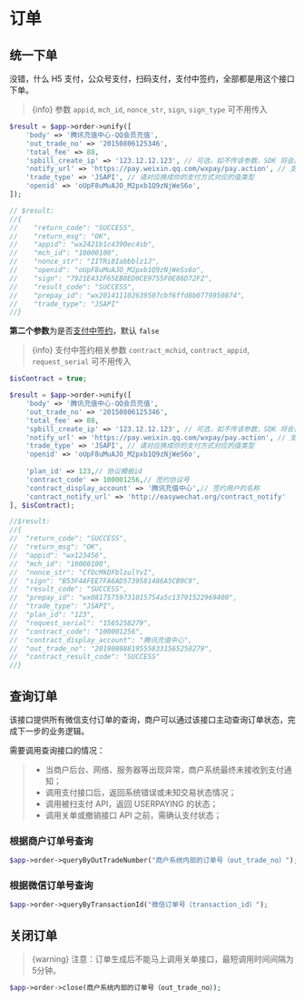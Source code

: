 # 订单

## 统一下单

没错，什么 H5 支付，公众号支付，扫码支付，支付中签约，全部都是用这个接口下单。

> {info} 参数 `appid`, `mch_id`, `nonce_str`, `sign`, `sign_type` 可不用传入

```php
$result = $app->order->unify([
    'body' => '腾讯充值中心-QQ会员充值',
    'out_trade_no' => '20150806125346',
    'total_fee' => 88,
    'spbill_create_ip' => '123.12.12.123', // 可选，如不传该参数，SDK 将会自动获取相应 IP 地址
    'notify_url' => 'https://pay.weixin.qq.com/wxpay/pay.action', // 支付结果通知网址，如果不设置则会使用配置里的默认地址
    'trade_type' => 'JSAPI', // 请对应换成你的支付方式对应的值类型
    'openid' => 'oUpF8uMuAJO_M2pxb1Q9zNjWeS6o',
]);

// $result:
//{
//    "return_code": "SUCCESS",
//    "return_msg": "OK",
//    "appid": "wx2421b1c4390ec4sb",
//    "mch_id": "10000100",
//    "nonce_str": "IITRi8Iabbblz1J",
//    "openid": "oUpF8uMuAJO_M2pxb1Q9zNjWeSs6o",
//    "sign": "7921E432F65EB8ED0CE9755F0E86D72F2",
//    "result_code": "SUCCESS",
//    "prepay_id": "wx201411102639507cbf6ffd8b0779950874",
//    "trade_type": "JSAPI"
//}
```


**第二个参数**为是否[支付中签约](https://pay.weixin.qq.com/wiki/doc/api/pap.php?chapter=18_13&index=5)，默认 `false`

> {info} 支付中签约相关参数 `contract_mchid`, `contract_appid`, `request_serial` 可不用传入

```php
$isContract = true;

$result = $app->order->unify([
    'body' => '腾讯充值中心-QQ会员充值',
    'out_trade_no' => '20150806125346',
    'total_fee' => 88,
    'spbill_create_ip' => '123.12.12.123', // 可选，如不传该参数，SDK 将会自动获取相应 IP 地址
    'notify_url' => 'https://pay.weixin.qq.com/wxpay/pay.action', // 支付结果通知网址，如果不设置则会使用配置里的默认地址
    'trade_type' => 'JSAPI', // 请对应换成你的支付方式对应的值类型
    'openid' => 'oUpF8uMuAJO_M2pxb1Q9zNjWeS6o',
    
    'plan_id' => 123,// 协议模板id
    'contract_code' => 100001256,// 签约协议号
    'contract_display_account' => '腾讯充值中心',// 签约用户的名称
    'contract_notify_url' => 'http://easywechat.org/contract_notify'
], $isContract);

//$result:
//{
//  "return_code": "SUCCESS",
//  "return_msg": "OK",
//  "appid": "wx123456",
//  "mch_id": "10000100",
//  "nonce_str": "CfOcMkDFblzulYvI",
//  "sign": "B53F4AFEE7FA6AD5739581486A5CB9C9",
//  "result_code": "SUCCESS",
//  "prepay_id": "wx08175759731015754a5c13791522969400",
//  "trade_type": "JSAPI",
//  "plan_id": "123",
//  "request_serial": "1565258279",
//  "contract_code": "100001256",
//  "contract_display_account": "腾讯充值中心",
//  "out_trade_no": "201908088195558331565258279",
//  "contract_result_code": "SUCCESS"
//}
```

## 查询订单

该接口提供所有微信支付订单的查询，商户可以通过该接口主动查询订单状态，完成下一步的业务逻辑。

需要调用查询接口的情况：

>  - 当商户后台、网络、服务器等出现异常，商户系统最终未接收到支付通知；
>  - 调用支付接口后，返回系统错误或未知交易状态情况；
>  - 调用被扫支付 API，返回 USERPAYING 的状态；
>  - 调用关单或撤销接口 API 之前，需确认支付状态；

### 根据商户订单号查询

```php
$app->order->queryByOutTradeNumber("商户系统内部的订单号（out_trade_no）");
```

### 根据微信订单号查询

```php
$app->order->queryByTransactionId("微信订单号（transaction_id）");
```

## 关闭订单

> {warning} 注意：订单生成后不能马上调用关单接口，最短调用时间间隔为5分钟。

```php
$app->order->close(商户系统内部的订单号（out_trade_no）);
```
